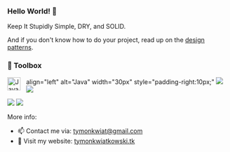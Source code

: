 ### Hello World! 👋

Keep It Stupidly Simple, DRY, and SOLID. 

And if you don't know how to do your project, read up on the [design patterns](https://en.wikipedia.org/wiki/Design_Patterns).

### 🧰 Toolbox

 align="left" alt="Java" width="30px" style="padding-right:10px;"
<img align="left" alt="Java" width="30px" style="padding-right:10px;" src="https://cdn.jsdelivr.net/gh/devicons/devicon/icons/cplusplus/cplusplus-line.svg" />
<img src="https://cdn.jsdelivr.net/gh/devicons/devicon/icons/cplusplus/cplusplus-line.svg" />
<img src="https://cdn.jsdelivr.net/gh/devicons/devicon/icons/python/python-original-wordmark.svg" />

<img src="https://cdn.jsdelivr.net/gh/devicons/devicon/icons/csharp/csharp-original.svg" />
<img src="https://cdn.jsdelivr.net/gh/devicons/devicon/icons/cplusplus/cplusplus-line.svg" />

More info:

- 📫 Contact me via: <tymonkwiat@gmail.com>
- 📃 Visit my website: [tymonkwiatkowski.tk](https://tymonkwiatkowski.tk)

<!--
**tyren234/tyren234** is a ✨ _special_ ✨ repository because its `README.md` (this file) appears on your GitHub profile.

Here are some ideas to get you started:

- 🔭 I’m currently working on ...
- 🌱 I’m currently learning ...
- 👯 I’m looking to collaborate on ...
- 🤔 I’m looking for help with ...
- 💬 Ask me about ...
- 📫 How to reach me: ...
- 😄 Pronouns: ...
- ⚡ Fun fact: ...
-->

